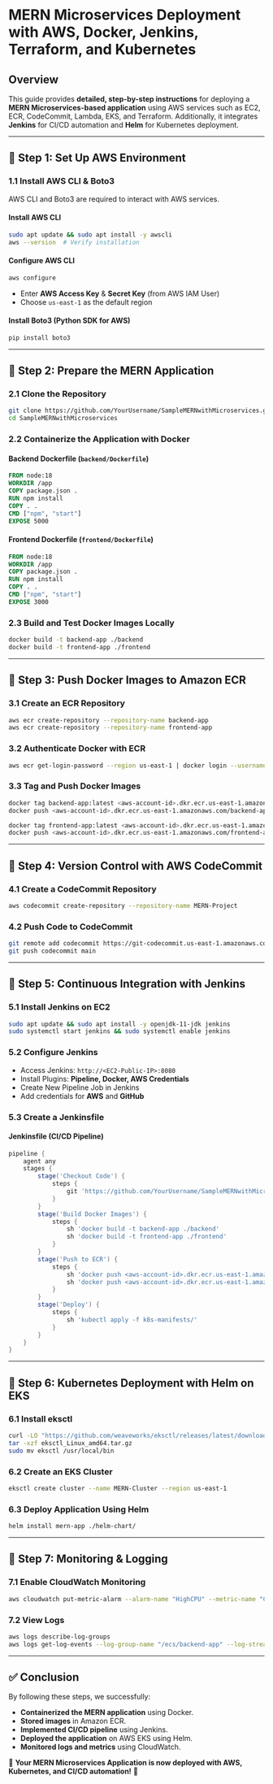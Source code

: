 # MERN Microservices Deployment with AWS, Docker, Jenkins, Terraform, and Kubernetes

## Overview
This guide provides **detailed, step-by-step instructions** for deploying a **MERN Microservices-based application** using AWS services such as EC2, ECR, CodeCommit, Lambda, EKS, and Terraform. Additionally, it integrates **Jenkins** for CI/CD automation and **Helm** for Kubernetes deployment.

---
## 📌 Step 1: Set Up AWS Environment

### 1.1 Install AWS CLI & Boto3
AWS CLI and Boto3 are required to interact with AWS services.

#### **Install AWS CLI**
```sh
sudo apt update && sudo apt install -y awscli
aws --version  # Verify installation
```
#### **Configure AWS CLI**
```sh
aws configure
```
- Enter **AWS Access Key** & **Secret Key** (from AWS IAM User)
- Choose `us-east-1` as the default region

#### **Install Boto3 (Python SDK for AWS)**
```sh
pip install boto3
```

---
## 📌 Step 2: Prepare the MERN Application

### 2.1 Clone the Repository
```sh
git clone https://github.com/YourUsername/SampleMERNwithMicroservices.git
cd SampleMERNwithMicroservices
```

### 2.2 Containerize the Application with Docker

#### **Backend Dockerfile** (`backend/Dockerfile`)
```dockerfile
FROM node:18
WORKDIR /app
COPY package.json .
RUN npm install
COPY . .
CMD ["npm", "start"]
EXPOSE 5000
```

#### **Frontend Dockerfile** (`frontend/Dockerfile`)
```dockerfile
FROM node:18
WORKDIR /app
COPY package.json .
RUN npm install
COPY . .
CMD ["npm", "start"]
EXPOSE 3000
```

### 2.3 Build and Test Docker Images Locally
```sh
docker build -t backend-app ./backend
docker build -t frontend-app ./frontend
```

---
## 📌 Step 3: Push Docker Images to Amazon ECR

### 3.1 Create an ECR Repository
```sh
aws ecr create-repository --repository-name backend-app
aws ecr create-repository --repository-name frontend-app
```

### 3.2 Authenticate Docker with ECR
```sh
aws ecr get-login-password --region us-east-1 | docker login --username AWS --password-stdin <aws-account-id>.dkr.ecr.us-east-1.amazonaws.com
```

### 3.3 Tag and Push Docker Images
```sh
docker tag backend-app:latest <aws-account-id>.dkr.ecr.us-east-1.amazonaws.com/backend-app:latest
docker push <aws-account-id>.dkr.ecr.us-east-1.amazonaws.com/backend-app:latest

docker tag frontend-app:latest <aws-account-id>.dkr.ecr.us-east-1.amazonaws.com/frontend-app:latest
docker push <aws-account-id>.dkr.ecr.us-east-1.amazonaws.com/frontend-app:latest
```

---
## 📌 Step 4: Version Control with AWS CodeCommit

### 4.1 Create a CodeCommit Repository
```sh
aws codecommit create-repository --repository-name MERN-Project
```
### 4.2 Push Code to CodeCommit
```sh
git remote add codecommit https://git-codecommit.us-east-1.amazonaws.com/v1/repos/MERN-Project
git push codecommit main
```

---
## 📌 Step 5: Continuous Integration with Jenkins

### 5.1 Install Jenkins on EC2
```sh
sudo apt update && sudo apt install -y openjdk-11-jdk jenkins
sudo systemctl start jenkins && sudo systemctl enable jenkins
```

### 5.2 Configure Jenkins
- Access Jenkins: `http://<EC2-Public-IP>:8080`
- Install Plugins: **Pipeline, Docker, AWS Credentials**
- Create New Pipeline Job in Jenkins
- Add credentials for **AWS** and **GitHub**

### 5.3 Create a Jenkinsfile
#### **Jenkinsfile (CI/CD Pipeline)**
```groovy
pipeline {
    agent any
    stages {
        stage('Checkout Code') {
            steps {
                git 'https://github.com/YourUsername/SampleMERNwithMicroservices.git'
            }
        }
        stage('Build Docker Images') {
            steps {
                sh 'docker build -t backend-app ./backend'
                sh 'docker build -t frontend-app ./frontend'
            }
        }
        stage('Push to ECR') {
            steps {
                sh 'docker push <aws-account-id>.dkr.ecr.us-east-1.amazonaws.com/backend-app:latest'
                sh 'docker push <aws-account-id>.dkr.ecr.us-east-1.amazonaws.com/frontend-app:latest'
            }
        }
        stage('Deploy') {
            steps {
                sh 'kubectl apply -f k8s-manifests/'
            }
        }
    }
}
```

---
## 📌 Step 6: Kubernetes Deployment with Helm on EKS

### 6.1 Install eksctl
```sh
curl -LO "https://github.com/weaveworks/eksctl/releases/latest/download/eksctl_Linux_amd64.tar.gz"
tar -xzf eksctl_Linux_amd64.tar.gz
sudo mv eksctl /usr/local/bin
```

### 6.2 Create an EKS Cluster
```sh
eksctl create cluster --name MERN-Cluster --region us-east-1
```

### 6.3 Deploy Application Using Helm
```sh
helm install mern-app ./helm-chart/
```

---
## 📌 Step 7: Monitoring & Logging

### 7.1 Enable CloudWatch Monitoring
```sh
aws cloudwatch put-metric-alarm --alarm-name "HighCPU" --metric-name "CPUUtilization" --namespace "AWS/EC2" --statistic Average --period 300 --threshold 80 --comparison-operator GreaterThanThreshold --dimensions Name=InstanceId,Value=<EC2-ID> --evaluation-periods 2 --alarm-actions <SNS-TOPIC-ARN>
```

### 7.2 View Logs
```sh
aws logs describe-log-groups
aws logs get-log-events --log-group-name "/ecs/backend-app" --log-stream-name "log-stream-name"
```

---
## ✅ Conclusion
By following these steps, we successfully:
- **Containerized the MERN application** using Docker.
- **Stored images** in Amazon ECR.
- **Implemented CI/CD pipeline** using Jenkins.
- **Deployed the application** on AWS EKS using Helm.
- **Monitored logs and metrics** using CloudWatch.

📌 **Your MERN Microservices Application is now deployed with AWS, Kubernetes, and CI/CD automation!** 🚀

